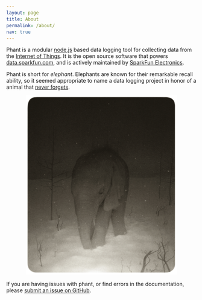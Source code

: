```yaml
---
layout: page
title: About
permalink: /about/
nav: true
---
```


Phant is a modular [node.js](http://nodejs.org) based data logging tool for collecting data from
the [Internet of Things](http://en.wikipedia.org/wiki/Internet_of_Things).  It is the open source software that powers
[data.sparkfun.com](http://data.sparkfun.com), and is actively maintained by [SparkFun Electronics](https://sparkfun.com).


Phant is short for *elephant*.  Elephants are known for their remarkable recall ability,
so it seemed appropriate to name a data logging project in honor of a animal that [never forgets](http://www.scientificamerican.com/article/elephants-never-forget/).

<div style="text-align: center;">
  <img src="/img/ryansalge_phant.jpg" width="400px">
</div>


If you are having issues with phant, or find errors in the documentation, please
[submit an issue on GitHub](https://github.com/sparkfun/phant/issues).
